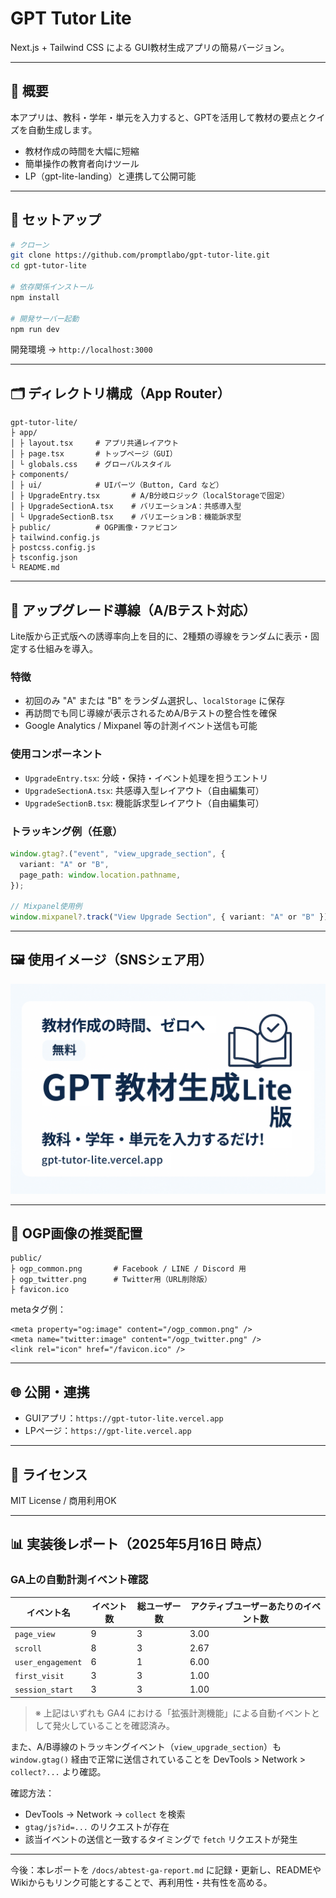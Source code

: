 # GPT Tutor Lite

Next.js + Tailwind CSS による GUI教材生成アプリの簡易バージョン。

---

## 📌 概要

本アプリは、教科・学年・単元を入力すると、GPTを活用して教材の要点とクイズを自動生成します。

* 教材作成の時間を大幅に短縮
* 簡単操作の教育者向けツール
* LP（gpt-lite-landing）と連携して公開可能

---

## 🚀 セットアップ

```bash
# クローン
git clone https://github.com/promptlabo/gpt-tutor-lite.git
cd gpt-tutor-lite

# 依存関係インストール
npm install

# 開発サーバー起動
npm run dev
```

開発環境 → `http://localhost:3000`

---

## 🗂 ディレクトリ構成（App Router）

```
gpt-tutor-lite/
├ app/
│ ├ layout.tsx     # アプリ共通レイアウト
│ ├ page.tsx       # トップページ（GUI）
│ └ globals.css    # グローバルスタイル
├ components/
│ ├ ui/            # UIパーツ（Button, Card など）
│ ├ UpgradeEntry.tsx       # A/B分岐ロジック（localStorageで固定）
│ ├ UpgradeSectionA.tsx    # バリエーションA：共感導入型
│ └ UpgradeSectionB.tsx    # バリエーションB：機能訴求型
├ public/          # OGP画像・ファビコン
├ tailwind.config.js
├ postcss.config.js
├ tsconfig.json
└ README.md
```

---

## 🔀 アップグレード導線（A/Bテスト対応）

Lite版から正式版への誘導率向上を目的に、2種類の導線をランダムに表示・固定する仕組みを導入。

### 特徴

* 初回のみ "A" または "B" をランダム選択し、`localStorage` に保存
* 再訪問でも同じ導線が表示されるためA/Bテストの整合性を確保
* Google Analytics / Mixpanel 等の計測イベント送信も可能

### 使用コンポーネント

* `UpgradeEntry.tsx`: 分岐・保持・イベント処理を担うエントリ
* `UpgradeSectionA.tsx`: 共感導入型レイアウト（自由編集可）
* `UpgradeSectionB.tsx`: 機能訴求型レイアウト（自由編集可）

### トラッキング例（任意）

```ts
window.gtag?.("event", "view_upgrade_section", {
  variant: "A" or "B",
  page_path: window.location.pathname,
});

// Mixpanel使用例
window.mixpanel?.track("View Upgrade Section", { variant: "A" or "B" });
```

---

## 🖼 使用イメージ（SNSシェア用）

![GPT教材生成Lite - OGP](./public/ogp_common.png)

---

## 📸 OGP画像の推奨配置

```
public/
├ ogp_common.png       # Facebook / LINE / Discord 用
├ ogp_twitter.png      # Twitter用（URL削除版）
├ favicon.ico
```

metaタグ例：

```tsx
<meta property="og:image" content="/ogp_common.png" />
<meta name="twitter:image" content="/ogp_twitter.png" />
<link rel="icon" href="/favicon.ico" />
```

---

## 🌐 公開・連携

* GUIアプリ：`https://gpt-tutor-lite.vercel.app`
* LPページ：`https://gpt-lite.vercel.app`

---

## 📄 ライセンス

MIT License / 商用利用OK

---

## 📊 実装後レポート（2025年5月16日 時点）

### GA上の自動計測イベント確認

| イベント名             | イベント数 | 総ユーザー数 | アクティブユーザーあたりのイベント数 |
| ----------------- | ----- | ------ | ------------------ |
| `page_view`       | 9     | 3      | 3.00               |
| `scroll`          | 8     | 3      | 2.67               |
| `user_engagement` | 6     | 1      | 6.00               |
| `first_visit`     | 3     | 3      | 1.00               |
| `session_start`   | 3     | 3      | 1.00               |

> ※ 上記はいずれも GA4 における「拡張計測機能」による自動イベントとして発火していることを確認済み。

また、A/B導線のトラッキングイベント（`view_upgrade_section`）も `window.gtag()` 経由で正常に送信されていることを DevTools > Network > `collect?...` より確認。

確認方法：

* DevTools → Network → `collect` を検索
* `gtag/js?id=...` のリクエストが存在
* 該当イベントの送信と一致するタイミングで `fetch` リクエストが発生

---

今後：本レポートを `/docs/abtest-ga-report.md` に記録・更新し、READMEやWikiからもリンク可能とすることで、再利用性・共有性を高める。
